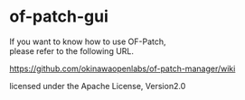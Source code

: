 # of-patch-gui

If you want to know how to use OF-Patch,  
please refer to the following URL.  

https://github.com/okinawaopenlabs/of-patch-manager/wiki

licensed under the Apache License, Version2.0
